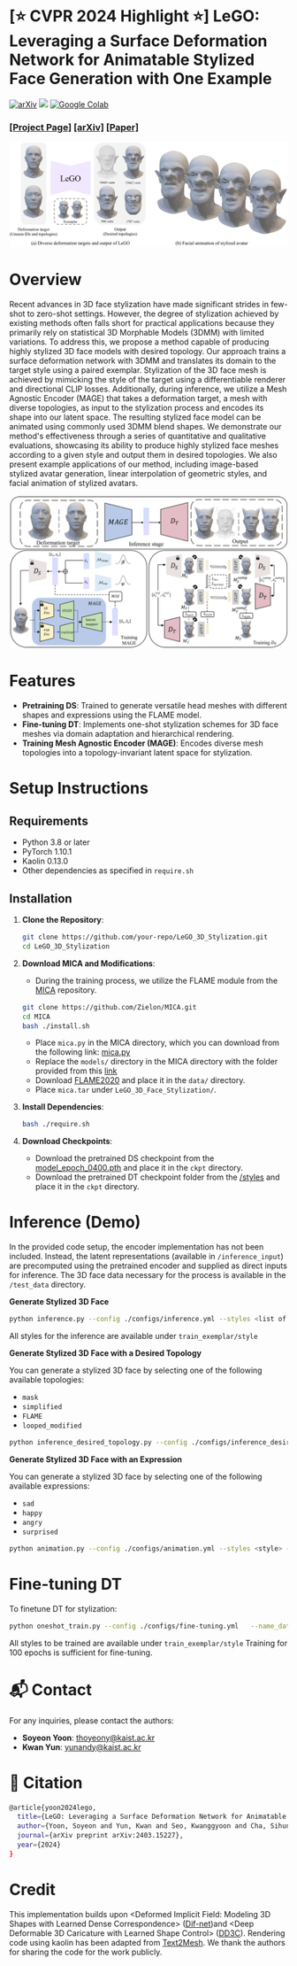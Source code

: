 # [⭐️ CVPR 2024 Highlight ⭐️] LeGO: Leveraging a Surface Deformation Network for Animatable Stylized Face Generation with One Example
[![arXiv](https://img.shields.io/badge/arXiv-2201.12345-brightgreen?style=flat&logo=arXiv)](https://arxiv.org/abs/2403.15227)
[![](https://img.shields.io/badge/project-page-red.svg)](https://kwanyun.github.io/lego/)
[![Google Colab](https://img.shields.io/badge/Google_Colab-Open-ff69b4?style=flat&logo=googlecolab)](https://colab.research.google.com/drive/17PWpoy-UruGDTPum_MYZ-sa6dhGlXXQM?usp=sharing)



### [[Project Page]](<https://kwanyun.github.io/lego/>) [[arXiv]](<https://arxiv.org/abs/2403.15227>) [[Paper]](paper/LeGO_CVPR2024.pdf) 

![Teaser Image](readme_images/teaser.png)

# Overview
Recent advances in 3D face stylization have made significant strides in few-shot to zero-shot settings. However, the degree of stylization achieved by existing methods often falls short for practical applications because they primarily rely on statistical 3D Morphable Models (3DMM) with limited variations. To address this, we propose a method capable of producing highly stylized 3D face models with desired topology. Our approach trains a surface deformation network with 3DMM and translates its domain to the target style using a paired exemplar. Stylization of the 3D face mesh is achieved by mimicking the style of the target using a differentiable renderer and directional CLIP losses. Additionally, during inference, we utilize a Mesh Agnostic Encoder (MAGE) that takes a deformation target, a mesh with diverse topologies, as input to the stylization process and encodes its shape into our latent space. The resulting stylized face model can be animated using commonly used 3DMM blend shapes. We demonstrate our method's effectiveness through a series of quantitative and qualitative evaluations, showcasing its ability to produce highly stylized face meshes according to a given style and output them in desired topologies. We also present example applications of our method, including image-based stylized avatar generation, linear interpolation of geometric styles, and facial animation of stylized avatars.


![Teaser Image](readme_images/method.png)
# Features
- **Pretraining DS**: Trained to generate versatile head meshes with different shapes and expressions using the FLAME model.
- **Fine-tuning DT**: Implements one-shot stylization schemes for 3D face meshes via domain adaptation and hierarchical rendering.
- **Training Mesh Agnostic Encoder (MAGE)**: Encodes diverse mesh topologies into a topology-invariant latent space for stylization.

# Setup Instructions

## Requirements
- Python 3.8 or later
- PyTorch 1.10.1
- Kaolin 0.13.0
- Other dependencies as specified in `require.sh`

## Installation
1. **Clone the Repository**:
    ```bash
    git clone https://github.com/your-repo/LeGO_3D_Stylization.git
    cd LeGO_3D_Stylization
    ```
2. **Download MICA and Modifications**:
    - During the training process, we utilize the FLAME module from the [MICA](https://github.com/Zielon/MICA) repository.
    ```bash
    git clone https://github.com/Zielon/MICA.git
    cd MICA
    bash ./install.sh
    ```
    - Place `mica.py` in the MICA directory, which you can download from the following link:
    [mica.py](https://drive.google.com/file/d/1p0HTYdYCJTuonMiOMK2BB7m1wA-7qoq7/view?usp=drive_link)
    - Replace the `models/` directory in the MICA directory with the folder provided from this [link](https://drive.google.com/drive/folders/1pkEPgCqMm6jW1OaR_Op_3PdVCaA8_xbH?usp=sharing)
    - Download [FLAME2020](https://flame.is.tue.mpg.de/) and place it in the `data/` directory.
    - Place `mica.tar` under `LeGO_3D_Face_Stylization/`.

3. **Install Dependencies**:
    ```bash
    bash ./require.sh
    ```

4. **Download Checkpoints**:
    - Download the pretrained DS checkpoint from the [model_epoch_0400.pth](https://drive.google.com/drive/folders/1II18BGnK65hY54ATc26LaSAOlReejqHk?usp=sharing) and place it in the `ckpt` directory.
    - Download the pretrained DT checkpoint folder from the [/styles](https://drive.google.com/drive/folders/1II18BGnK65hY54ATc26LaSAOlReejqHk?usp=sharing) and place it in the `ckpt` directory.

# Inference (Demo)
In the provided code setup, the encoder implementation has not been included. Instead, the latent representations (available in `/inference_input`) are precomputed using the pretrained encoder and supplied as direct inputs for inference. The 3D face data necessary for the process is available in the `/test_data` directory.


**Generate Stylized 3D Face**
```bash
python inference.py --config ./configs/inference.yml --styles <list of styles>
```
All styles for the inference are available under `train_exemplar/style` 

**Generate Stylized 3D Face with a Desired Topology**  

You can generate a stylized 3D face by selecting one of the following available topologies:  
- `mask`  
- `simplified`  
- `FLAME`  
- `looped_modified`
```bash
python inference_desired_topology.py --config ./configs/inference_desired_topology.yml --styles <list of styles> --topology <desired topology>
```

**Generate Stylized 3D Face with an Expression**  

You can generate a stylized 3D face by selecting one of the following available expressions:  
- `sad`  
- `happy`  
- `angry`  
- `surprised`
```bash
python animation.py --config ./configs/animation.yml --styles <style> --expression <expression>
```

# Fine-tuning DT
To finetune DT for stylization:
```bash
python oneshot_train.py --config ./configs/fine-tuning.yml   --name_data <style>
```
All styles to be trained are available under `train_exemplar/style` 
Training for 100 epochs is sufficient for fine-tuning.

# :mailbox_with_mail: Contact

For any inquiries, please contact the authors:

- **Soyeon Yoon**: [thoyeony@kaist.ac.kr](mailto:thoyeony@kaist.ac.kr)
- **Kwan Yun**: [yunandy@kaist.ac.kr](mailto:yunandy@kaist.ac.kr)

# :mega: Citation
```bash
@article{yoon2024lego,
  title={LeGO: Leveraging a Surface Deformation Network for Animatable Stylized Face Generation with One Example},
  author={Yoon, Soyeon and Yun, Kwan and Seo, Kwanggyoon and Cha, Sihun and Yoo, Jung Eun and Noh, Junyong},
  journal={arXiv preprint arXiv:2403.15227},
  year={2024}
}
```

# Credit
This implementation builds upon <Deformed Implicit Field: Modeling 3D Shapes with Learned Dense Correspondence> ([Dif-net](https://github.com/microsoft/DIF-Net))and <Deep Deformable 3D Caricature with Learned Shape Control> ([DD3C](https://github.com/ycjungSubhuman/DeepDeformable3DCaricatures/tree/main)). Rendering code using kaolin has been adapted from [Text2Mesh](https://github.com/threedle/text2mesh).  We thank the authors for sharing the code for the work publicly.

